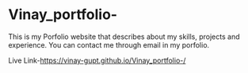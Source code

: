 # Vinay_portfolio-
This is my Porfolio website that describes about my skills, projects and experience. You can contact me through email in my porfolio.

Live Link-https://vinay-gupt.github.io/Vinay_portfolio-/

